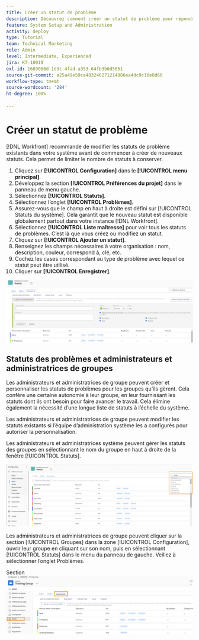 ```yaml
---
title: Créer un statut de problème
description: Découvrez comment créer un statut de problème pour répondre aux besoins des workflows de votre organisation.
feature: System Setup and Administration
activity: deploy
type: Tutorial
team: Technical Marketing
role: Admin
level: Intermediate, Experienced
jira: KT-10019
exl-id: 1689080d-1d3c-4fad-a353-64fb3b0d5851
source-git-commit: a25a49e59ca483246271214886ea4dc9c10e8d66
workflow-type: tm+mt
source-wordcount: '284'
ht-degree: 100%

---
```


# Créer un statut de problème

[!DNL Workfront] recommande de modifier les statuts de problème existants dans votre système avant de commencer à créer de nouveaux statuts. Cela permet de limiter le nombre de statuts à conserver.

1. Cliquez sur **[!UICONTROL Configuration]** dans le **[!UICONTROL menu principal]**.
1. Développez la section **[!UICONTROL Préférences du projet]** dans le panneau de menu gauche.
1. Sélectionnez **[!UICONTROL Statuts]**.
1. Sélectionnez l’onglet **[!UICONTROL Problèmes]**.
1. Assurez-vous que le champ en haut à droite est défini sur [!UICONTROL Statuts du système]. Cela garantit que le nouveau statut est disponible globalement partout dans votre instance [!DNL Workfront].
1. Sélectionnez **[!UICONTROL Liste maîtresse]** pour voir tous les statuts de problèmes. C’est là que vous créez ou modifiez un statut.
1. Cliquez sur **[!UICONTROL Ajouter un statut]**.
1. Renseignez les champs nécessaires à votre organisation : nom, description, couleur, correspond à, clé, etc.
1. Cochez les cases correspondant au type de problème avec lequel ce statut peut être utilisé.
1. Cliquer sur **[!UICONTROL Enregistrer]**.

![Fenêtre Nouveau statut sur la page [!UICONTROL Statuts]](assets/admin-fund-create-issue-status.png)

## Statuts des problèmes et administrateurs et administratrices de groupes

Les administrateurs et administratrices de groupe peuvent créer et personnaliser les statuts de problèmes pour les groupes qu’ils gèrent. Cela confère une certaine autonomie à leur groupe, en leur fournissant les statuts dont ils ont besoin pour faire avancer le travail. Cela élimine également la nécessité d’une longue liste de statuts à l’échelle du système.

Les administrateurs et administratrices de groupe peuvent modifier les statuts existants si l’équipe d’administration système les a configurés pour autoriser la personnalisation.

Les administrateurs et administratrices système peuvent gérer les statuts des groupes en sélectionnant le nom du groupe en haut à droite de la fenêtre [!UICONTROL Statuts].

![Menu Liste des groupes sur la page [!UICONTROL Statuts]](assets/admin-fund-change-group-master-list.png)

Les administrateurs et administratrices de groupe peuvent cliquer sur la section [!UICONTROL Groupes] dans la zone [!UICONTROL Configuration], ouvrir leur groupe en cliquant sur son nom, puis en sélectionnant [!UICONTROL Statuts] dans le menu du panneau de gauche. Veillez à sélectionner l’onglet Problèmes.

Section ![[!UICONTROL Statuts] de la page [!UICONTROL Groupe]](assets/admin-fund-group-issue-statuses.png)

<!---
For detailed information on how managing statuses can be done by group administrators, see these articles:
Create and customize group statuses
Group administrators
--->

<!---
learn more URLs
Issue statuses
Create and customize system-wide statuses
--->
